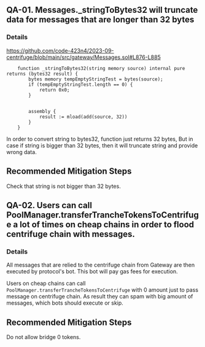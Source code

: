 ## QA-01. Messages._stringToBytes32 will truncate data for messages that are longer than 32 bytes

### Details
https://github.com/code-423n4/2023-09-centrifuge/blob/main/src/gateway/Messages.sol#L876-L885
```solidity
    function _stringToBytes32(string memory source) internal pure returns (bytes32 result) {
        bytes memory tempEmptyStringTest = bytes(source);
        if (tempEmptyStringTest.length == 0) {
            return 0x0;
        }


        assembly {
            result := mload(add(source, 32))
        }
    }
```
In order to convert string to bytes32, function just returns 32 bytes, But in case if string is bigger than 32 bytes, then it will truncate string and provide wrong data.

## Recommended Mitigation Steps
Check that string is not bigger than 32 bytes.

## QA-02. Users can call PoolManager.transferTrancheTokensToCentrifuge a lot of times on cheap chains in order to flood centrifuge chain with messages.

### Details
All messages that are relied to the centrifuge chain from Gateway are then executed by protocol's bot. This bot will pay gas fees for execution.

Users on cheap chains can call `PoolManager.transferTrancheTokensToCentrifuge` with 0 amount just to pass message on centrifuge chain. As result they can spam with big amount of messages, which bots should execute or skip.

## Recommended Mitigation Steps
Do not allow bridge 0 tokens.